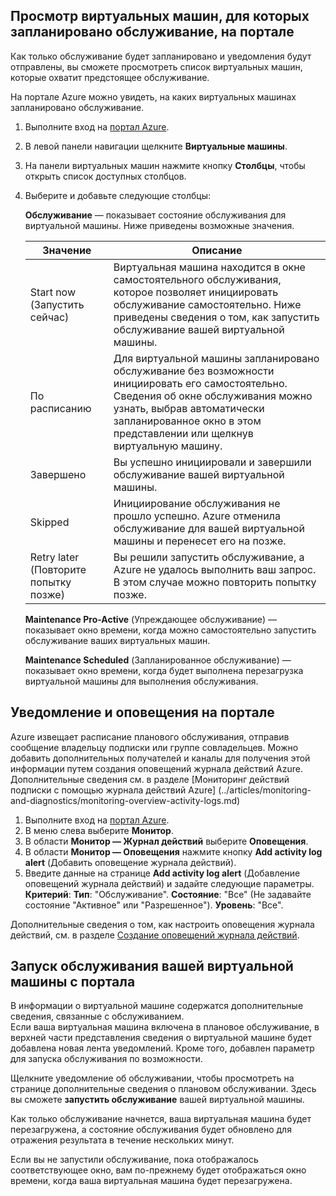 
## <a name="view-vms-scheduled-for-maintenance-in-the-portal"></a>Просмотр виртуальных машин, для которых запланировано обслуживание, на портале

Как только обслуживание будет запланировано и уведомления будут отправлены, вы сможете просмотреть список виртуальных машин, которые охватит предстоящее обслуживание. 

На портале Azure можно увидеть, на каких виртуальных машинах запланировано обслуживание.

1. Выполните вход на [портал Azure](https://portal.azure.com).

2. В левой панели навигации щелкните **Виртуальные машины**.

3. На панели виртуальных машин нажмите кнопку **Столбцы**, чтобы открыть список доступных столбцов.

4. Выберите и добавьте следующие столбцы:

   **Обслуживание** — показывает состояние обслуживания для виртуальной машины. Ниже приведены возможные значения.
      
      | Значение | Описание |
      |-------|-------------|
      | Start now (Запустить сейчас) | Виртуальная машина находится в окне самостоятельного обслуживания, которое позволяет инициировать обслуживание самостоятельно. Ниже приведены сведения о том, как запустить обслуживание вашей виртуальной машины. | 
      | По расписанию | Для виртуальной машины запланировано обслуживание без возможности инициировать его самостоятельно. Сведения об окне обслуживания можно узнать, выбрав автоматически запланированное окно в этом представлении или щелкнув виртуальную машину. | 
      | Завершено | Вы успешно инициировали и завершили обслуживание вашей виртуальной машины. | 
      | Skipped| Инициирование обслуживания не прошло успешно. Azure отменила обслуживание для вашей виртуальной машины и перенесет его на позже. | 
      | Retry later (Повторите попытку позже)| Вы решили запустить обслуживание, а Azure не удалось выполнить ваш запрос. В этом случае можно повторить попытку позже. | 
   
   **Maintenance Pro-Active** (Упреждающее обслуживание) — показывает окно времени, когда можно самостоятельно запустить обслуживание ваших виртуальных машин.
   
   **Maintenance Scheduled** (Запланированное обслуживание) — показывает окно времени, когда будет выполнена перезагрузка виртуальной машины для выполнения обслуживания. 




## <a name="notification-and-alerts-in-the-portal"></a>Уведомление и оповещения на портале

Azure извещает расписание планового обслуживания, отправив сообщение владельцу подписки или группе совладельцев. Можно добавить дополнительных получателей и каналы для получения этой информации путем создания оповещений журнала действий Azure. Дополнительные сведения см. в разделе [Мониторинг действий подписки с помощью журнала действий Azure] (../articles/monitoring-and-diagnostics/monitoring-overview-activity-logs.md)

1. Выполните вход на [портал Azure](https://portal.azure.com).
2. В меню слева выберите **Монитор**. 
3. В области **Монитор — Журнал действий** выберите **Оповещения**.
4. В области **Монитор — Оповещения** нажмите кнопку **Add activity log alert** (Добавить оповещение журнала действий).
5. Введите данные на странице **Add activity log alert** (Добавление оповещений журнала действий) и задайте следующие параметры. **Критерий**: **Тип**: "Обслуживание". **Состояние**: "Все" (Не задавайте состояние "Активное" или "Разрешенное"). **Уровень**: "Все".
    
Дополнительные сведения о том, как настроить оповещения журнала действий, см. в разделе [Создание оповещений журнала действий](../articles/monitoring-and-diagnostics/monitoring-activity-log-alerts.md).
    
    
## <a name="start-maintenance-on-your-vm-from-the-portal"></a>Запуск обслуживания вашей виртуальной машины с портала

В информации о виртуальной машине содержатся дополнительные сведения, связанные с обслуживанием.  
Если ваша виртуальная машина включена в плановое обслуживание, в верхней части представления сведения о виртуальной машине будет добавлена новая лента уведомлений. Кроме того, добавлен параметр для запуска обслуживания по возможности. 


Щелкните уведомление об обслуживании, чтобы просмотреть на странице дополнительные сведения о плановом обслуживании. Здесь вы сможете **запустить обслуживание** вашей виртуальной машины.

Как только обслуживание начнется, ваша виртуальная машина будет перезагружена, а состояние обслуживания будет обновлено для отражения результата в течение нескольких минут.

Если вы не запустили обслуживание, пока отображалось соответствующее окно, вам по-прежнему будет отображаться окно времени, когда ваша виртуальная машина будет перезагружена. 
